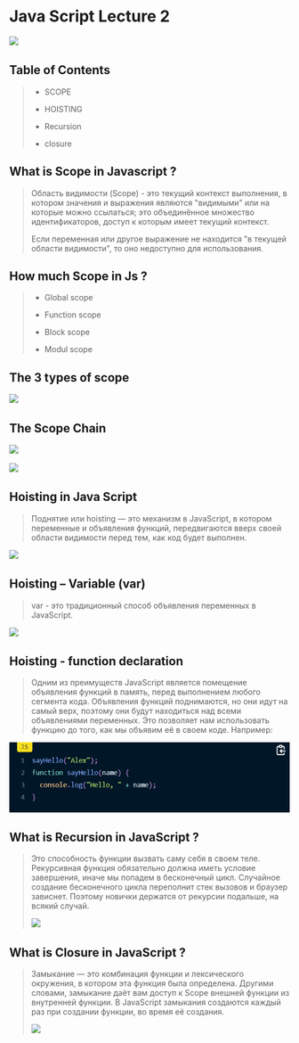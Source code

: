# Java Script Lecture 2

![](https://avatars.mds.yandex.net/i?id=c3147107a3057944e08b78ad83f3d6a837f70aca-5232391-images-thumbs&n=13)

## Table of Contents

> - SCOPE
>
> - HOISTING
>
> - Recursion
>
> - closure

## What is Scope in Javascript ?

> Область видимости (Scope) - это текущий контекст выполнения, в котором значения и выражения являются "видимыми" или на которые можно ссылаться; это объединённое множество идентификаторов, доступ к которым имеет текущий контекст.
>
> Если переменная или другое выражение не находится "в текущей области видимости", то оно недоступно для использования.

## How much Scope in Js ?

> - Global scope
>
> - Function scope
>
> - Block scope
>
> - Modul scope

## The 3 types of scope

![](https://avatars.mds.yandex.net/i?id=7e7532691b054eb5b4d9132e97d3931f8a519fc6-8497636-images-thumbs&n=13)

## The Scope Chain

![](https://miro.medium.com/v2/resize:fit:828/format:webp/1*gHKe3Ru0MjUiBNVnEkRVTA.png)

![](https://avatars.mds.yandex.net/i?id=ef3870cd0d0d33e6c07d4fb21164c62542b767c6-8312133-images-thumbs&n=13)

## Hoisting in Java Script

> Поднятие или hoisting — это механизм в JavaScript, в котором переменные и объявления функций, передвигаются вверх своей области видимости перед тем, как код будет выполнен.

![](https://avatars.mds.yandex.net/i?id=7b801abc59da3c3a733f1f70bc7548d132804cd3-7097242-images-thumbs&n=13)

## Hoisting – Variable (var)

> var - это традиционный способ объявления переменных в JavaScript.

![](https://miro.medium.com/max/726/1*pUqWuCzYCP79tOm4gGzXIw.png)

## Hoisting - function declaration

> Одним из преимуществ JavaScript является помещение объявления функций в память, перед выполнением любого сегмента кода. Объявления функций поднимаются, но они идут на самый верх, поэтому они будут находиться над всеми объявлениями переменных. Это позволяет нам использовать функцию до того, как мы объявим её в своем коде. Например:

![](./%D0%A1%D0%BD%D0%B8%D0%BC%D0%BE%D0%BA%20%D1%8D%D0%BA%D1%80%D0%B0%D0%BD%D0%B0%202023-03-15%20212251.png)

## What is Recursion in JavaScript ?

> Это способность функции вызвать саму себя в своем теле. Рекурсивная функция обязательно должна иметь условие завершения, иначе мы попадем в бесконечный цикл. Случайное создание бесконечного цикла переполнит стек вызовов и браузер зависнет. Поэтому новички держатся от рекурсии подальше, на всякий случай.
>
> ![](https://avatars.mds.yandex.net/i?id=07f4b67bbe577ada17fb62aafa3a8c6269073790-5232511-images-thumbs&n=13)

## What is Closure in JavaScript ?

> Замыкание — это комбинация функции и лексического окружения, в котором эта функция была определена. Другими словами, замыкание даёт вам доступ к Scope внешней функции из внутренней функции. В JavaScript замыкания создаются каждый раз при создании функции, во время её создания.
>
> ![](https://avatars.mds.yandex.net/i?id=9b582893f8f4e2bf78103c46e623c90c651e2793-4576872-images-thumbs&n=13)

